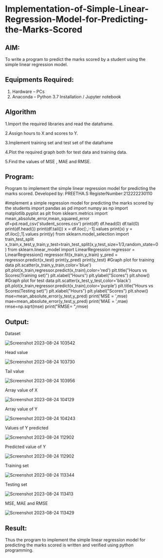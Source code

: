 # Implementation-of-Simple-Linear-Regression-Model-for-Predicting-the-Marks-Scored

## AIM:
To write a program to predict the marks scored by a student using the simple linear regression model.

## Equipments Required:
1. Hardware – PCs
2. Anaconda – Python 3.7 Installation / Jupyter notebook

## Algorithm
1.Import the required libraries and read the dataframe.
   
2.Assign hours to X and scores to Y.

3.Implement training set and test set of the dataframe

4.Plot the required graph both for test data and training data.

5.Find the values of MSE , MAE and RMSE.


## Program:
Program to implement the simple linear regression model for predicting the marks scored.
Developed by: PREETHA.S
RegisterNumber:212222230110

#implement a simple regression model for predicting the marks scored by the students
import pandas as pd
import numpy as np
import matplotlib.pyplot as plt
from sklearn.metrics import mean_absolute_error,mean_squared_error
df=pd.read_csv('student_scores.csv')
print(df)
df.head(0)
df.tail(0)
print(df.head())
print(df.tail())
x = df.iloc[:,:-1].values
print(x)
y = df.iloc[:,1].values
print(y)
from sklearn.model_selection import train_test_split
x_train,x_test,y_train,y_test=train_test_split(x,y,test_size=1/3,random_state=0)
from sklearn.linear_model import LinearRegression
regressor = LinearRegression()
regressor.fit(x_train,y_train)
y_pred = regressor.predict(x_test)
print(y_pred)
print(y_test)
#Graph plot for training data
plt.scatter(x_train,y_train,color='blue')
plt.plot(x_train,regressor.predict(x_train),color='red')
plt.title("Hours vs Scores(Training set)")
plt.xlabel("Hours")
plt.ylabel("Scores")
plt.show()
#Graph plot for test data
plt.scatter(x_test,y_test,color='black')
plt.plot(x_train,regressor.predict(x_train),color='purple')
plt.title("Hours vs Scores(Testing set)")
plt.xlabel("Hours")
plt.ylabel("Scores")
plt.show()
mse=mean_absolute_error(y_test,y_pred)
print('MSE = ',mse)
mae=mean_absolute_error(y_test,y_pred)
print('MAE = ',mae)
rmse=np.sqrt(mse)
print("RMSE= ",rmse)



## Output:
Dataset

![Screenshot 2023-08-24 103542](https://github.com/Preetha-Senthamilan/Implementation-of-Simple-Linear-Regression-Model-for-Predicting-the-Marks-Scored/assets/119390282/27b712ea-42a7-4d81-9b48-946e152225e6)

Head value

![Screenshot 2023-08-24 103730](https://github.com/Preetha-Senthamilan/Implementation-of-Simple-Linear-Regression-Model-for-Predicting-the-Marks-Scored/assets/119390282/1c3a1f43-bca0-4f3f-a01e-0753a7d0a3f6)

Tail value

![Screenshot 2023-08-24 103956](https://github.com/Preetha-Senthamilan/Implementation-of-Simple-Linear-Regression-Model-for-Predicting-the-Marks-Scored/assets/119390282/f6552697-2f12-4521-82d8-44815f0c3a5d)

Array value of X

![Screenshot 2023-08-24 104129](https://github.com/Preetha-Senthamilan/Implementation-of-Simple-Linear-Regression-Model-for-Predicting-the-Marks-Scored/assets/119390282/4c2ecf90-82b0-47ea-bece-404e6aeed8c2)

Array value of Y

![Screenshot 2023-08-24 104243](https://github.com/Preetha-Senthamilan/Implementation-of-Simple-Linear-Regression-Model-for-Predicting-the-Marks-Scored/assets/119390282/a30d084e-80c3-4ce9-b7b8-2c81678dae32)

Values of Y predicted

![Screenshot 2023-08-24 112902](https://github.com/Preetha-Senthamilan/Implementation-of-Simple-Linear-Regression-Model-for-Predicting-the-Marks-Scored/assets/119390282/f9300620-fa7c-437e-99e1-891826517643)

Predicted value of Y

![Screenshot 2023-08-24 112902](https://github.com/Preetha-Senthamilan/Implementation-of-Simple-Linear-Regression-Model-for-Predicting-the-Marks-Scored/assets/119390282/1723581d-aed1-4424-ac4b-2975a8b93ff9)

Training set

![Screenshot 2023-08-24 113344](https://github.com/Preetha-Senthamilan/Implementation-of-Simple-Linear-Regression-Model-for-Predicting-the-Marks-Scored/assets/119390282/6ca5ddea-5894-4983-ab3d-e3c1dec0825f)

Testing set

![Screenshot 2023-08-24 113413](https://github.com/Preetha-Senthamilan/Implementation-of-Simple-Linear-Regression-Model-for-Predicting-the-Marks-Scored/assets/119390282/ac4131b5-dac3-46e6-9746-2f382750c97f)

MSE, MAE and RMSE

![Screenshot 2023-08-24 113429](https://github.com/Preetha-Senthamilan/Implementation-of-Simple-Linear-Regression-Model-for-Predicting-the-Marks-Scored/assets/119390282/815a1e66-bac1-4882-9bc2-eab1700facfd)

## Result:
Thus the program to implement the simple linear regression model for predicting the marks scored is written and verified using python programming.
